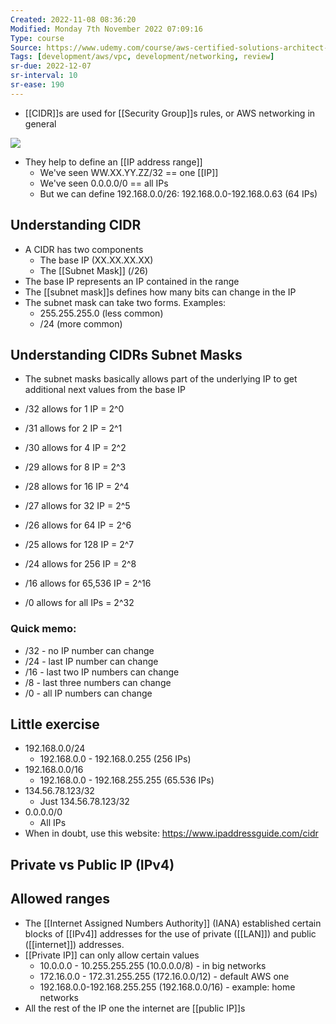 ```yaml
---
Created: 2022-11-08 08:36:20
Modified: Monday 7th November 2022 07:09:16
Type: course
Source: https://www.udemy.com/course/aws-certified-solutions-architect-associate-saa-c01/?xref=E0Aed11STH4LPUQvCz0GJFABTmM=
Tags: [development/aws/vpc, development/networking, review]
sr-due: 2022-12-07
sr-interval: 10
sr-ease: 190
---
```


- [[CIDR]]s are used for [[Security Group]]s rules, or AWS networking in general

![](2020-01-01-15-32-57.png)

- They help to define an [[IP address range]]
    - We've seen WW.XX.YY.ZZ/32 == one [[IP]]
    - We've seen 0.0.0.0/0 == all IPs
    - But we can define 192.168.0.0/26: 192.168.0.0-192.168.0.63 (64 IPs)

## Understanding CIDR

- A CIDR has two components
    - The base IP (XX.XX.XX.XX)
    - The [[Subnet Mask]] (/26)
- The base IP represents an IP contained in the range
- The [[subnet mask]]s defines how many bits can change in the IP
- The subnet mask can take two forms. Examples:
    - 255.255.255.0 (less common)
    - /24 (more common)

## Understanding CIDRs Subnet Masks

- The subnet masks basically allows part of the underlying IP to get additional next values from the base IP

- /32 allows for 1 IP = 2^0
- /31 allows for 2 IP = 2^1
- /30 allows for 4 IP = 2^2
- /29 allows for 8 IP = 2^3
- /28 allows for 16 IP = 2^4
- /27 allows for 32 IP = 2^5
- /26 allows for 64 IP = 2^6
- /25 allows for 128 IP = 2^7
- /24 allows for 256 IP = 2^8
- /16 allows for 65,536 IP = 2^16
- /0 allows for all IPs = 2^32

### Quick memo:
- /32 - no IP number can change
- /24 - last IP number can change
- /16 - last two IP numbers can change
- /8 - last three numbers can change
- /0 - all IP numbers can change

## Little exercise

- 192.168.0.0/24
    - 192.168.0.0 - 192.168.0.255 (256 IPs)
- 192.168.0.0/16
    - 192.168.0.0 - 192.168.255.255 (65.536 IPs)
- 134.56.78.123/32
    - Just 134.56.78.123/32
- 0.0.0.0/0
    - All IPs
- When in doubt, use this website: https://www.ipaddressguide.com/cidr

## Private vs Public IP (IPv4)

## Allowed ranges

- The [[Internet Assigned Numbers Authority]] (IANA) established certain blocks of [[IPv4]] addresses for the use of private ([[LAN]]) and public ([[internet]]) addresses.
- [[Private IP]] can only allow certain values
    - 10.0.0.0 - 10.255.255.255 (10.0.0.0/8) - in big networks
    - 172.16.0.0 - 172.31.255.255 (172.16.0.0/12) - default AWS one
    - 192.168.0.0-192.168.255.255 (192.168.0.0/16) - example: home networks
- All the rest of the IP one the internet are [[public IP]]s